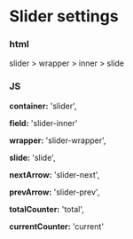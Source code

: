 # Slider settings


### html

slider > wrapper > inner > slide


### JS
**container:** 'slider',  

**field:** 'slider-inner'

**wrapper:** 'slider-wrapper',

**slide:** 'slide',

**nextArrow:** 'slider-next',

**prevArrow:** 'slider-prev',

**totalCounter:** 'total',

**currentCounter:** 'current'

